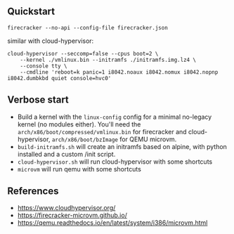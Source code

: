 ## Quickstart

```
firecracker --no-api --config-file firecracker.json
```

similar with cloud-hypervisor:

```
cloud-hypervisor --seccomp=false --cpus boot=2 \
    --kernel ./vmlinux.bin --initramfs ./initramfs.img.lz4 \
    --console tty \
    --cmdline 'reboot=k panic=1 i8042.noaux i8042.nomux i8042.nopnp i8042.dumbkbd quiet console=hvc0'
```

## Verbose start

* Build a kernel with the `linux-config` config for a minimal no-legacy kernel
  (no modules either). You'll need the `arch/x86/boot/compressed/vmlinux.bin` for
  firecracker and cloud-hypervisor, `arch/x86/boot/bzImage` for QEMU microvm.
* `build-initramfs.sh` will create an initramfs based on alpine, with python
  installed and a custom /init script.
* `cloud-hypervisor.sh` will run cloud-hypervisor with some shortcuts
* `microvm` will run qemu with some shortcuts

## References
- https://www.cloudhypervisor.org/
- https://firecracker-microvm.github.io/
- https://qemu.readthedocs.io/en/latest/system/i386/microvm.html

